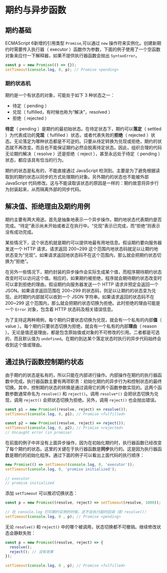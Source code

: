 # 期约与异步函数

## 期约基础

ECMAScript 6新增的引用类型 `Promise`,可以通过 `new` 操作符来实例化。创建新期约时需要传入执行器（ executor ）函数作为参数，下面的例子使用了一个空函数对象来应付一下解释器，如果不提供执行器函数会抛出 `SyntaxError`。

``` javascript
const p = new Promise(() => {});
setTimeout(console.log, 0, p); // Promise <pending>
```

### 期约状态机

期约是一个有状态的对象，可能处于如下 3 种状态之一：

- 待定（ pending ）
- 兑现（ fulfilled，有时候也称为“解决”，resolved ）
- 拒绝（ rejected ）

**待定**（ pending ）是期约的最初始状态。在待定状态下，期约可以**落定**（ settled ）为代表成功的**兑现**（ fulfilled ）状态，或者代表失败的**拒绝**（ rejected ）状态。无论落定为哪种状态都是不可逆的。只要从待定转换为兑现或拒绝，期约的状态就不再改变。而且也不能保证期约必然会脱离待定状态。因此，组织合理的代码无论期约解决（ resolve ）还是拒绝（ reject ），甚至永远处于待定（ pending ）状态，都应该具有恰当的行为。

期约的状态是私有的，不能直接通过 JavaScript 检测到。主要是为了避免根据读取到的期约状态以同步的方式处理期约对象。另外期约的状态也不能被外部 JavaScript 代码修改。这与不能读取该状态的原因是一样的：期约故意将异步行为封装起来，从而隔离外部的同步代码。

## 解决值、拒绝理由及期约用例

期约主要有两大用途。首先是抽象地表示一个异步操作。期约地状态代表期约是否完成。“待定”表示尚未开始或者正在执行中。“兑现”表示已完成，而“拒绝”则表示没有成功完成。

某些情况下，这个状态机就是期约可以提供地最有用地信息。假设期约要向服务器发送一个 HTTP 请求。请求返回 200~299 这个范围内地状态码就足以让期约地状态变为“兑现”。如果请求返回地状态码不在这个范围内，那么就会把期约状态切换为“拒绝”。

在另外一些情况下，期约封装的异步操作会实际生成某个值，而程序期待期约状态改变时可以访问这个值。相应的，如果期约被拒绝，程序就会期待期约状态改变时可以拿到拒绝的理由。假设期约向服务器发送一个 HTTP 请求并预定会返回一个 JSON。如果请求返回范围在 200~299 的状态码，则足以让期约的状态变为兑现。此时期约内部就可以收到一个 JSON 字符串。如果请求返回的状态码不在 200~299 这个范围内，那么就会把期约状态切换为拒绝。此时拒绝的理由可能是一个 `Error` 对象，包含着 HTTP 状态码及相关错误信息。

为了支持这两种用例，每个期约只要状态切换为兑现，就会有一个私有的内部**值**（ value ）。每个期约只要状态切换为拒绝，就会有一个私有的内部**理由**（ reason ）。无论是值还是理由，都是包含原始值或对象的不可修改的引用。二者都是可选的，而且默认值为 `undefined`。在期约到达某个落定状态时执行的异步代码始终会收到这个值或理由。

## 通过执行函数控制期约状态

由于期约的状态是私有的，所以只能在内部进行操作。内部操作在期约的执行器函数中完成。执行器函数主要有两项职责：初始化期约的异步行为和控制状态的最终切换。其中，控制期约状态的转换是通过调用它的两个函数参数实现的。这两个函数参数通常命名为 `resolve()` 和 `reject()`。调用 `resolve*()` 会把状态切换为兑现，调用 `reject()` 会把状态切换为拒绝。另外，调用 `reject()` 也会抛出错误。

``` javascript
const p1 = new Promise((resolve, reject) => resolve());
setTimeout(console.log, 0, p1); // Promise <fulfilled>
 
const p2 = new Promise((resolve, reject) => reject());
setTimeout(console.log, 0, p2); // Primise <rejected>
// Uncaught error (in promise)
```

在前面的例子中并没有上面异步操作，因为在初始化期约时，执行器函数已经改变了每个期约的状态。这里的关键在于执行器函数是**同步**执行的。这是因为执行器函数是期约的初始化程序。通过下面的例子可以看出上面代码的执行顺序：

``` javascript
new Promise(() => setTimeout(console.log, 0, 'executor'));
setTimeout(console.log, 0, 'promise initialized');
 
// executor
// promise initialized
```

添加 `setTimeout` 可以推迟切换状态：

``` javascript
const p = new Promise((resolve, reject) => setTimeout(resolve, 1000));
 
// 在 console.log 打印期约实例的时候，还不会执行超时回调（即 resolve()）
setTimeout(console.log, 0 , p); // Promise <pending>
```

无论 `resolve()` 和 `reject()` 中的哪个被调用，状态切换都不可撤销。继续修改状态会静默失败：

``` javascript
const p = new Promise((resolve, reject) => {
  resolve();
  reject(); // 没有效果
});
 
setTimeout(console.log, 0 , p); // Promise <fulfilled>
```

